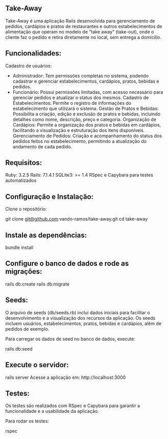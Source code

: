 Take-Away
-
Take-Away é uma aplicação Rails desenvolvida para gerenciamento de pedidos, cardápios e pratos de restaurantes e outros estabelecimentos de alimentação que operam no modelo de "take away" (take-out), onde o cliente faz o pedido e retira diretamente no local, sem entrega a domicílio.

Funcionalidades:
-
Cadastro de usuários:
- Administrador: Tem permissões completas no sistema, podendo cadastrar e gerenciar estabelecimentos, cardápios, pratos, bebidas e pedidos.
- Funcionário: Possui permissões limitadas, com acesso necessário para gerenciar pedidos e atualizar o status dos mesmos.
Cadastro de Estabelecimentos: Permite o registro de informações do estabelecimento que utilizará o sistema.
Gestão de Pratos e Bebidas: Possibilita a criação, edição e exclusão de pratos e bebidas, incluindo detalhes como nome, descrição, preço e categoria.
Organização de Cardápios: Permite a organização dos pratos e bebidas em cardápios, facilitando a visualização e estruturação dos itens disponíveis.
Gerenciamento de Pedidos: Criação e acompanhamento do status dos pedidos feitos no estabelecimento, permitindo a atualização do andamento de cada pedido.

Requisitos:
-
Ruby: 3.2.5
Rails: 7.1.4.1
SQLite3: >= 1.4
RSpec e Capybara para testes automatizados

Configuração e Instalação:
-
Clone o repositório:

git clone git@github.com:vando-ramos/take-away.git
cd take-away

Instale as dependências:
-
bundle install

Configure o banco de dados e rode as migrações:
-
rails db:create
rails db:migrate

Seeds:
-
O arquivo de seeds (db/seeds.rb) inclui dados iniciais para facilitar o desenvolvimento e a visualização dos recursos da aplicação. Os seeds incluem usuários, estabelecimentos, pratos, bebidas e cardápios, além de pedidos de exemplo.

Para carregar os dados de seed no banco de dados, execute:

rails db:seed

Execute o servidor:
-
rails server
Acesse a aplicação em: http://localhost:3000

Testes:
-
Os testes são realizados com RSpec e Capybara para garantir a funcionalidade e a usabilidade da aplicação.

Para rodar os testes:

rspec

